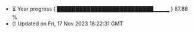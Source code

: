- ⏳ Year progress { ██████████████████████████▁▁▁▁ } 87.88 %
- ⏰ Updated on Fri, 17 Nov 2023 18:22:31 GMT

